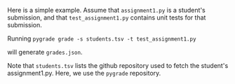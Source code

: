 Here is a simple example. Assume that `assignment1.py` is a student's submission, and that `test_assignment1.py` contains unit tests for that submission.

Running
`pygrade grade -s students.tsv -t test_assignment1.py`

will generate `grades.json`.

Note that `students.tsv` lists the github repository used to fetch the student's assignment1.py. Here, we use the `pygrade` repository.
